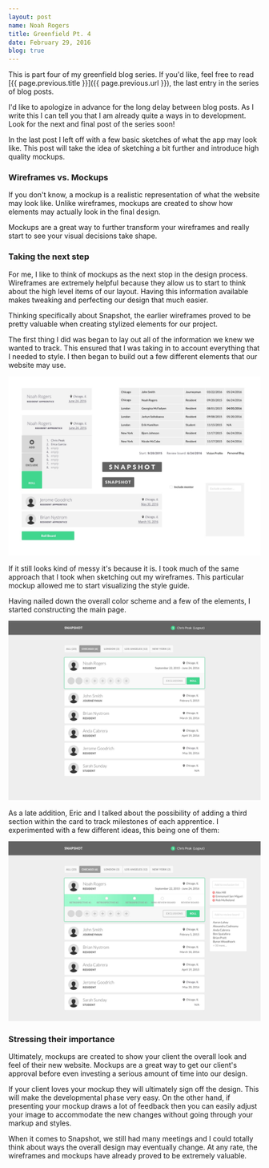 ```yaml
---
layout: post
name: Noah Rogers
title: Greenfield Pt. 4
date: February 29, 2016
blog: true
---
```


This is part four of my greenfield blog series. If you'd like, feel free to read [{{ page.previous.title }}]({{ page.previous.url }}), the last entry in the series of blog posts.

I'd like to apologize in advance for the long delay between blog posts. As I write this I can tell you that I am already quite a ways in to development. Look for the next and final post of the series soon!

In the last post I left off with a few basic sketches of what the app may look like. This post will take the idea of sketching a bit further and introduce high quality mockups.

### Wireframes vs. Mockups
If you don't know, a mockup is a realistic representation of what the website may look like. Unlike wireframes, mockups are created to show how elements may actually look in the final design.

Mockups are a great way to further transform your wireframes and really start to see your visual decisions take shape.

### Taking the next step
For me, I like to think of mockups as the next stop in the design process. Wireframes are extremely helpful because they allow us to start to think about the high level items of our layout. Having this information available makes tweaking and perfecting our design that much easier.

Thinking specifically about Snapshot, the earlier wireframes proved to be pretty valuable when creating stylized elements for our project.

The first thing I did was began to lay out all of the information we knew we wanted to track. This ensured that I was taking in to account everything that I needed to style. I then began to build out a few different elements that our website may use.

<div class="image-container">
  <img src="/assets/images/blog/project/mockup2.jpg">
</div>

If it still looks kind of messy it's because it is. I took much of the same approach that I took when sketching out my wireframes. This particular mockup allowed me to start visualizing the style guide.

Having nailed down the overall color scheme and a few of the elements, I started constructing the main page.

<div class="image-container">
  <img src="/assets/images/blog/project/mockup1.jpg">
</div>

As a late addition, Eric and I talked about the possibility of adding a third section within the card to track milestones of each apprentice. I experimented with a few different ideas, this being one of them:

<div class="image-container">
  <img src="/assets/images/blog/project/mockup3.jpg">
</div>

### Stressing their importance

Ultimately, mockups are created to show your client the overall look and feel of their new website. Mockups are a great way to get our client's approval before even investing a serious amount of time into our design.

If your client loves your mockup they will ultimately sign off the design. This will make the developmental phase very easy. On the other hand, if presenting your mockup draws a lot of feedback then you can easily adjust your image to accommodate the new changes without going through your markup and styles.

When it comes to Snapshot, we still had many meetings and I could totally think about ways the overall design may eventually change. At any rate, the wireframes and mockups have already proved to be extremely valuable.
